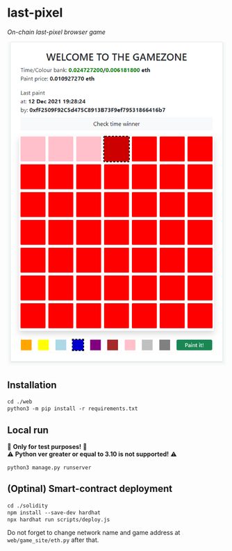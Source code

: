 # last-pixel
*On-chain last-pixel browser game*

![Screenshot](screenshot.png)

## Installation
```console
cd ./web
python3 -m pip install -r requirements.txt
```
## Local run
🔴 **Only for test purposes!** 🔴  
⚠️ **Python ver greater or equal to 3.10 is not supported!** ⚠️
```console
python3 manage.py runserver
```
## (Optinal) Smart-contract deployment
```console
cd ./solidity
npm install --save-dev hardhat
npx hardhat run scripts/deploy.js
```
Do not forget to change network name and game address at `web/game_site/eth.py` after that.